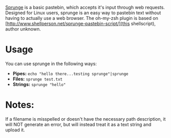 [Sprunge](http://sprunge.us) is a basic pastebin, which accepts it's input through web requests. Designed for Linux users, sprunge is an easy way to pastebin text without having to actually use a web browser. The oh-my-zsh plugin is based on [http://www.shellperson.net/sprunge-pastebin-script/](this shellscript), author unknown.

# Usage
You can use sprunge in the following ways:

* **Pipes:**  `echo "hello there...testing sprunge"|sprunge`
* **Files:**   `sprunge test.txt`
* **Strings:** `sprunge "hello"`

# Notes:
If a filename is misspelled or doesn't have the necessary path description, it will NOT generate an error, but will instead treat it as a text string and upload it.